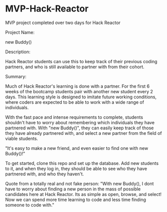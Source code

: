 # MVP-Hack-Reactor
MVP project completed over two days for Hack Reactor

Project Name:

new Buddy()



Description:

Hack Reactor students can use this to keep track of their previous coding partners, 
and who is still available to partner with from their cohort.



Summary:

Much of Hack Reactor's learning is done with a partner. For the first 6 weeks of the bootcamp 
students pair with another new student every 2 days. This learning style is designed to imitate 
future working conditions, where coders are expected to be able to work with a wide range of individuals.

With the fast pace and intense requirements to complete, students shouldn't have to worry about
remembering which individuals they have partnered with. With "new Buddy()", they can easily keep track of 
those they have already partnered with, and select a new partner from the field of viable students.

"It's easy to make a new friend, and even easier to find one with new Buddy()!"







To get started, clone this repo and set up the database. Add new students to it, and when they log in,
they should be able to see who they have partnered with, and who they haven't.


Quote from a totally real and not fake person: "With new Buddy(), I dont have to worry about finding a new 
person in the mass of possible candidates here at Hack Reactor. Its as simple as open, browse, and select!
Now we can spend more time learning to code and less time finding someone to code with."


